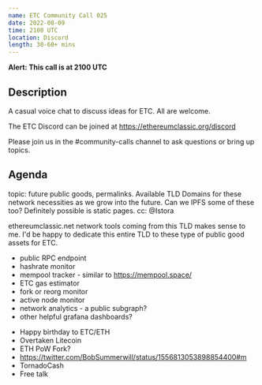 ```yaml
---
name: ETC Community Call 025
date: 2022-08-09
time: 2100 UTC
location: Discord
length: 30-60+ mins
---
```


**Alert: This call is at 2100 UTC**

## Description

A casual voice chat to discuss ideas for ETC. All are welcome.

The ETC Discord can be joined at https://ethereumclassic.org/discord

Please join us in the #community-calls channel to ask questions or bring up topics.

## Agenda

topic: future public goods, permalinks. Available TLD Domains for these network necessities as we grow into the future. Can we IPFS some of these too? Definitely possible is static pages. cc: @Istora 

ethereumclassic.net network tools coming from this TLD makes sense to me. I'd be happy to dedicate this entire TLD to these type of public good assets for ETC.

+ public RPC endpoint
+ hashrate monitor
+ mempool tracker - similar to https://mempool.space/
+ ETC gas estimator 
+ fork or reorg monitor
+ active node monitor
+ network analytics - a public subgraph?
+ other helpful grafana dashboards?
- Happy birthday to ETC/ETH
- Overtaken Litecoin 
- ETH PoW Fork?
- https://twitter.com/BobSummerwill/status/1556813053898854400#m
- TornadoCash
- Free talk

